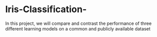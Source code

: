 # Iris-Classification-
In this project, we will compare and contrast the performance of three different learning models on a common and publicly available dataset
